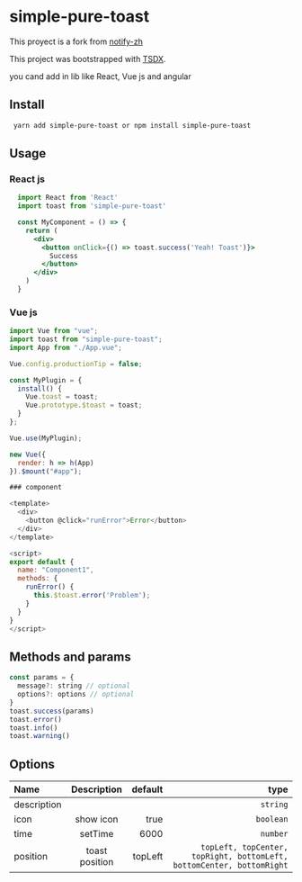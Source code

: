 # simple-pure-toast

This proyect is a fork from [notify-zh](https://github.com/xavivzla/notify-zh/)

This project was bootstrapped with [TSDX](https://github.com/jaredpalmer/tsdx).

you cand add in lib like React, Vue js and angular

## Install


```bash
 yarn add simple-pure-toast or npm install simple-pure-toast
```

## Usage

### React js

```jsx
  import React from 'React'
  import toast from 'simple-pure-toast'

  const MyComponent = () => {
    return (
      <div>
        <button onClick={() => toast.success('Yeah! Toast')}>
          Success
        </button>
      </div>
    )
  }
```


### Vue js

```js
import Vue from "vue";
import toast from "simple-pure-toast";
import App from "./App.vue";

Vue.config.productionTip = false;

const MyPlugin = {
  install() {
    Vue.toast = toast;
    Vue.prototype.$toast = toast;
  }
};

Vue.use(MyPlugin);

new Vue({
  render: h => h(App)
}).$mount("#app");

### component 

<template>
  <div>
    <button @click="runError">Error</button>
  </div>
</template>

<script>
export default {
  name: "Component1",
  methods: {
    runError() {
      this.$toast.error('Problem');
    }
  }
}
</script>
```
## Methods and params
```js
const params = {
  message?: string // optional
  options?: options // optional
}
toast.success(params)
toast.error()
toast.info()
toast.warning()
```

## Options

| Name        | Description           | default       | type |
| :---        |    :----:             |          ---: | ---: |
| description |                       |               |  `string` |
| icon        | show icon             | true          | `boolean` |
| time        | setTime               | 6000          | `number`  |
| position    | toast position        | topLeft       | `topLeft, topCenter, topRight, bottomLeft, bottomCenter, bottomRight` |